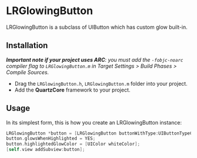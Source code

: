 # LRGlowingButton

LRGlowingButton is a subclass of UIButton which has custom glow built-in.

## Installation

_**Important note if your project uses ARC**: you must add the `-fobjc-noarc` compiler flag to `LRGlowingButton.m` in Target Settings > Build Phases > Compile Sources._

* Drag the `LRGlowingButton.h`, `LRGlowingButton.m` folder into your project. 
* Add the **QuartzCore** framework to your project.

## Usage

In its simplest form, this is how you create an LRGlowingButton instance:

```objective-c
LRGlowingButton *button = [LRGlowingButton buttonWithType:UIButtonTypeCustom];
button.glowsWhenHighlighted = YES;
button.highlightedGlowColor = [UIColor whiteColor];
[self.view addSubview:button];
```